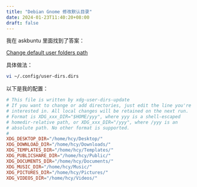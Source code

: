 ```yaml
---
title: "Debian Gnome 修改默认目录"
date: 2024-01-23T11:40:20+08:00
draft: false
---
```


我在 askbuntu 里面找到了答案：

[Change default user folders path](https://askubuntu.com/questions/67044/change-default-user-folders-path)

具体做法：

```bash
vi ~/.config/user-dirs.dirs
```

以下是我的配置：

```toml
# This file is written by xdg-user-dirs-update
# If you want to change or add directories, just edit the line you're
# interested in. All local changes will be retained on the next run.
# Format is XDG_xxx_DIR="$HOME/yyy", where yyy is a shell-escaped
# homedir-relative path, or XDG_xxx_DIR="/yyy", where /yyy is an
# absolute path. No other format is supported.
#
XDG_DESKTOP_DIR="/home/hcy/Desktop/"
XDG_DOWNLOAD_DIR="/home/hcy/Downloads/"
XDG_TEMPLATES_DIR="/home/hcy/Templates/"
XDG_PUBLICSHARE_DIR="/home/hcy/Public/"
XDG_DOCUMENTS_DIR="/home/hcy/Documents/"
XDG_MUSIC_DIR="/home/hcy/Music/"
XDG_PICTURES_DIR="/home/hcy/Pictures/"
XDG_VIDEOS_DIR="/home/hcy/Videos/"
```
